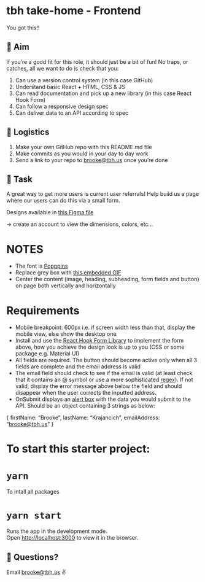 # tbh take-home - Frontend

You got this!!

## 🎯 Aim

If you’re a good fit for this role, it should just be a bit of fun! No traps, or catches, all we want to do is check that you:
1. Can use a version control system (in this case GitHub)
2. Understand basic React + HTML, CSS & JS
3. Can read documentation and pick up a new library (in this case React Hook Form)
4. Can follow a responsive design spec
5. Can deliver data to an API according to spec

## 📝 Logistics

1. Make your own GitHub repo with this README.md file
2. Make commits as you would in your day to day work
3. Send a link to your repo to brooke@tbh.us once you’re done

## 📜 Task

A great way to get more users is current user referrals! Help build us a page where our users can do this via a small form.

Designs available in [this Figma file](https://www.figma.com/file/MQue9T1ymSUbegIS0PyAw2/Interview---Frontend?node-id=0%3A1) 

-> create an account to view the dimensions, colors, etc...

# NOTES
- The font is [Popppins](https://fonts.google.com/specimen/Poppins?query=poppins)
- Replace grey box with [this embedded GIF](https://giphy.com/stickers/BattenhallDesign-battenhall-battenhalltrends-battenhalltrends2022-SzpPBBRu) 
- Center the content (image, heading, subheading, form fields and button) on page both vertically and horizontally

# Requirements
- Mobile breakpoint: 600px i.e. if screen width less than that, display the mobile view, else show the desktop one
- Install and use the [React Hook Form Library](https://react-hook-form.com/) to implement the form above, how you achieve the design look is up to you (CSS or some package e.g. Material UI)
- All fields are required. The button should become active only when all 3 fields are complete and the email address is valid
- The email field should check to see if the email is valid (at least check that it contains an @ symbol or use a more sophisticated [regex](https://emailregex.com/)). If not valid, display the error message above below the field and should disappear when the user corrects the inputted address.
- OnSubmit displays an [alert box](https://www.w3schools.com/jsref/met_win_alert.asp) with the data you would submit to the API. Should be an object containing 3 strings as below:

{
	firstName: “Brooke”,
	lastName: “Krajancich”,
	emailAddress: “brooke@tbh.us”
}



# To start this starter project:

# `yarn`

To intall all packages

# `yarn start`

Runs the app in the development mode.\
Open [http://localhost:3000](http://localhost:3000) to view it in the browser.

## 🤔 Questions?

Email brooke@tbh.us ✌️

